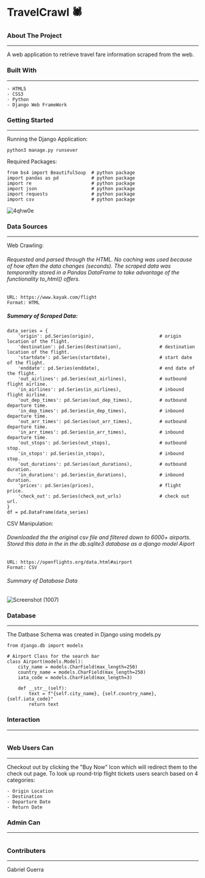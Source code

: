 # TravelCrawl :spider: 

### About The Project
______________________________
A web application to retrieve travel fare information scraped from the web. 

### Built With
______________________________
```
- HTML5
- CSS3
- Python  
- Django Web FrameWork
```

### Getting Started
______________________________
Running the Django Application:
```
python3 manage.py runsever
```

Required Packages:
```                                     
from bs4 import BeautifulSoup  # python package                       
import pandas as pd            # python package                                  
import re                      # python package
import json                    # python package
import requests                # python package
import csv                     # python package   
```

![4qhw0e](https://im7.ezgif.com/tmp/ezgif-7-99e760d479a8.gif)


### Data Sources
______________________________
Web Crawling:
###### Requested and parsed through the HTML. No caching was used because of how often the data changes (seconds). The scraped data was temporarilty stored in a Pandas DataFrame to take advantage of the functionality to_html() offers.
```
URL: https://www.kayak.com/flight
Format: HTML
```

##### Summary of Scraped Data:
```
data_series = {
    'origin': pd.Series(origin),                        # origin location of the flight.
    'destination': pd.Series(destination),              # destination location of the flight.
    'startdate': pd.Series(startdate),                  # start date of the flight.
    'enddate': pd.Series(enddate),                      # end date of the flight.
    'out_airlines': pd.Series(out_airlines),            # outbound flight airline.
    'in_airlines': pd.Series(in_airlines),              # inbound flight airline.
    'out_dep_times': pd.Series(out_dep_times),          # outbound departure time.
    'in_dep_times': pd.Series(in_dep_times),            # inbound departure time.
    'out_arr_times': pd.Series(out_arr_times),          # outbound departure time.
    'in_arr_times': pd.Series(in_arr_times),            # inbound departure time.
    'out_stops': pd.Series(out_stops),                  # outbound stop.
    'in_stops': pd.Series(in_stops),                    # inbound stop.
    'out_durations': pd.Series(out_durations),          # outbound duration.
    'in_durations': pd.Series(in_durations),            # inbound duration.
    'prices': pd.Series(prices),                        # flight price.
    'check_out': pd.Series(check_out_urls)              # check out url.
}
df = pd.DataFrame(data_series)
```

CSV Manipulation: 
###### Downloaded the the original csv file and filtered down to 6000+ airports. Stored this data in the in the db.sqlite3 database as a django model Aiport 
```
URL: https://openflights.org/data.html#airport
Format: CSV
```
###### Summary of Database Data
![Screenshot (1007)](https://user-images.githubusercontent.com/65991626/102278955-a1112900-3ef8-11eb-8b3d-c747b53416f3.png)


### Database
______________________________
The Datbase Schema was created in Django using models.py
```
from django.db import models  

# Airport Class for the search bar 
class Airport(models.Model):
    city_name = models.CharField(max_length=250)
    country_name = models.CharField(max_length=250)
    iata_code = models.CharField(max_length=3)

    def __str__(self):
        text = f"{self.city_name}, {self.country_name}, {self.iata_code}"
        return text
```

### Interaction 
______________________________
```

```

### Web Users Can
______________________________
Checkout out by clicking the "Buy Now" Icon which will redirect them to the check out page. 
To look up round-trip flight tickets users search based on 4 categories:
```
- Origin Location
- Destination
- Departure Date
- Return Date
```


### Admin Can
______________________________
```

```

### Contributers
______________________________
Gabriel Guerra
 
